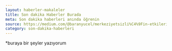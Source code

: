 ```yaml
---
layout: haberler-makaleler
title: Son dakika Haberler Burada
meta: Son dakika haberleri anında öğrenin
source: https://medium.com/@baranyucel/merkeziyetsizli%C4%9Fin-etkileri-arac%C4%B1lar%C4%B1n-ortadan-kalkmas%C4%B1-28885be5b127
category: son-dakika-haberleri
---
```

*buraya bir şeyler yazıyorum

